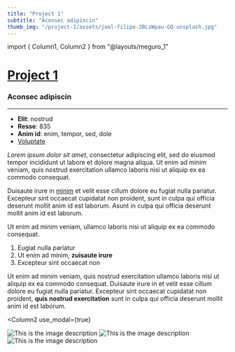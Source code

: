 ```yaml
---
title: "Project 1"
subtitle: "Aconsec adipiscin"
thumb_img: "/project-1/assets/joel-filipe-2BLsWpau-GQ-unsplash.jpg"
---
```


import { Column1, Column2 } from "@layouts/meguro_1"

<Column1>

# [Project 1](/project-1)

### Aconsec adipiscin

---

<Info li_separator="|">

- **Elit**: nostrud
- **Resse**: 835
- **Anim id**: enim, tempor, sed, dole
- [Voluptate](https://example.com)

</Info>

*Lorem ipsum dolor sit amet*, consectetur adipiscing elit, sed do eiusmod tempor incididunt ut labore et dolore magna aliqua. Ut enim ad minim veniam, quis nostrud exercitation ullamco laboris nisi ut aliquip ex ea commodo consequat.

Duisaute irure in [minim](https://example.com) et velit esse cillum dolore eu fugiat nulla pariatur. Excepteur sint occaecat cupidatat non proident, sunt in culpa qui officia deserunt mollit anim id est laborum. Asunt in culpa qui officia deserunt mollit anim id est laborum.

Ut enim ad minim veniam, ullamco laboris nisi ut aliquip ex ea commodo consequat.

1. Eugiat nulla pariatur
2. Ut enim ad minim, **zuisaute irure**
3. Excepteur sint occaecat non

Ut enim ad minim veniam, quis nostrud exercitation ullamco laboris nisi ut aliquip ex ea commodo consequat. Duisaute irure in et velit esse cillum dolore eu fugiat nulla pariatur. Excepteur sint occaecat cupidatat non proident, **quis nostrud exercitation** sunt in culpa qui officia deserunt mollit anim id est laborum.

</Column1>

<Column2
	use_modal={true}
>

![This is the image description](/project-1/assets/joel-filipe-TmSYx44Y0QY-unsplash.jpg)
![This is the image description](/project-1/assets/joel-filipe-2BLsWpau-GQ-unsplash.jpg)
![This is the image description](/project-1/assets/joel-filipe-HiOgJdpg0qo-unsplash.jpg)

</Column2>
